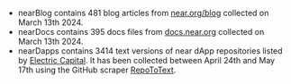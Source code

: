 - nearBlog contains 481 blog articles from [near.org/blog](https://near.org/blog) collected on March 13th 2024.
- nearDocs contains 395 docs files from [docs.near.org](https://docs.near.org) collected on March 13th 2024.
- nearDapps contains 3414 text versions of near dApp repositories listed by [Electric Capital](https://github.com/electric-capital/crypto-ecosystems/blob/master/data/ecosystems/n/near.toml). It has been collected between April 24th and May 17th using the GitHub scraper [RepoToText](https://github.com/JeremiahPetersen/RepoToText). 